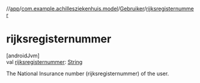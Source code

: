 //[app](../../../index.md)/[com.example.achillesziekenhuis.model](../index.md)/[Gebruiker](index.md)/[rijksregisternummer](rijksregisternummer.md)

# rijksregisternummer

[androidJvm]\
val [rijksregisternummer](rijksregisternummer.md): [String](https://kotlinlang.org/api/latest/jvm/stdlib/kotlin/-string/index.html)

The National Insurance number (rijksregisternummer) of the user.
